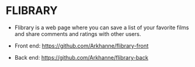 # FLIBRARY

- Flibrary is a web page where you can save a list of your favorite films and share comments and ratings with other users.

- Front end: https://github.com/Arkhanne/flibrary-front

- Back end: https://github.com/Arkhanne/flibrary-back